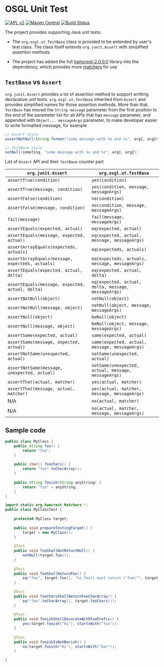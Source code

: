 # OSGL Unit Test

[![APL v2](https://img.shields.io/badge/license-Apache%202-blue.svg)](http://www.apache.org/licenses/LICENSE-2.0.html) 
[![Maven Central](https://img.shields.io/maven-central/v/org.osgl/osgl-ut.svg)](http://search.maven.org/#search%7Cga%7C1%7Cosgl-ut)
[![Build Status](https://travis-ci.org/osglworks/java-unit.svg?branch=master)](https://travis-ci.org/osglworks/java-unit)

The project provides supporting Java unit tests:

* The `org.osgl.ut.TestBase` class is provided to be extended by user's test class. The class itself extends `org.junit.Assert` with simplified assertion methods

* The project has added the full [hamcrest-2.0.0.0](http://hamcrest.org/) library into the dependency, which provides more [matchers](http://hamcrest.org/JavaHamcrest/javadoc/2.0.0.0/org/hamcrest/Matcher.html) for use

## `TestBase` vs `Assert`

`org.junit.Assert` provides a lot of assertion method to support writting declarative unit tests. `org.osgl.ut.TestBase` inherited from `Assert` and provides simplified names for those assertion methods. More than that, `TestBase` has moved the `String message` parameter from the first position to the end of the parameter list for all APIs that has `message` parameter, and appended with `Object... messageArgs` parameter, to make developer easier to write formatted message, for example

```java
// Assert style
assertNotNull(String.format("some message with %s and %s", arg1, arg2), something);

// TestBase style
notNull(someting, "some message with %s and %s", arg1, arg2);
```  

List of `Assert` API and their `TestBase` counter part 

| `org.junit.Assert` | `org.osgl.ut.TestBase` |
| ------------------ | ----------------------|
| `assertTrue(condition)` | `yes(condition)` |
| `assertTrue(message, condition)` | `yes(condition, message, messageArgs)`|
| `assertFalse(condition)` | `no(condition)` |
| `assertFalse(message, condition)` | `no(condition, message, messageArgs)` |
| `fail(message)` | `fail(message, messageArgs)` |
| `assertEquals(expected, actual)` | `eq(expected, actual)` |
| `assertEquals(message, expected, actual)` | `eq(expected, actual, message, messageArgs)` |
| `assertArrayEquals(expecteds, actuals)` | `eq(expecteds, actuals)` |
| `assertArrayEquals(message, expecteds, actuals)` | `eq(expecteds, actuals, message, messageArgs)` |
| `assertEquals(expected, actual, delta)` | `eq(expected, actual, delta)` |
| `assertEquals(message, expected, actual, delta)` | `eq(expected, actual, delta, message, messageArgs)` |
| `assertNotNull(object)` | `notNull(object)` |
| `assertNotNull(message, object)` | `notNull(object, message, messageArgs)` |
| `assertNull(object)` | `beNull(object)` |
| `assertNull(message, object)` | `beNull(object, message, messageArgs)` |
| `assertSame(expected, actual)` | `same(expected, actual)` |
| `assertSame(message, expected, actual)` | `same(expected, actual, message, messageArgs)` |
| `assertNotSame(unexpected, actual)` | `notSame(unexpected, actual)` |
| `assertNotSame(message, unexpected, actual)` | `notSame(unexpected, actual, message, messageArgs)` |
| `assertThat(actual, matcher)` | `yes(actual, matcher)` |
| `assertThat(message, actual, matcher)` | `yes(actual, matcher, message, messageArgs)` |
| N/A | `no(actual, matcher)` |
| N/A | `no(actual, matcher, message, messageArgs)` |

## Sample code

```java
public class MyClass {
    public String foo() {
        return "foo";
    }
    
    public char[] fooChars() {
        return "foo".toCharArray();
    }
    
    public String fooish(String anyString) {
        return "foo" + anyString;
    }
}
```

```java
import static org.hamcrest.Matchers.*;
public class MyClassTest {
    
    protected MyClass target;
    
    public void prepareTestingTarget() {
        target = new MyClass();
    }
    
    @Test
    public void fooShallNotReturnNull() {
        notNull(target.foo());
    }
    
    @Test
    public void fooShallReturnFoo() {
        eq("foo", target.foo(), "%s.foo() must return \"foo\"", target.getClass());
    }
    
    @Test
    public void fooCharsShallReturnFooCharArray() {
        eq("foo".toCharArray(), target.fooChars());
    }
    
    @Test
    public void fooishShallDecorateWithFooPrefix() {
        yes(target.fooish("Hi"), startsWith("foo"));
    }
    
    @Test
    public void fooishIsNotBarish() {
        no(target.fooish("Hi"), startsWith("bar"));
    }
    
}
```
